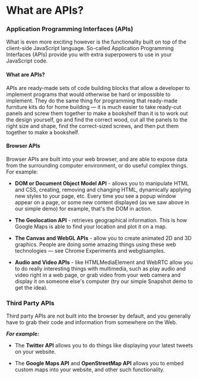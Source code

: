 # What are APIs?

### Application Programming Interfaces (APIs)

What is even more exciting however is the functionality built on top of the client-side JavaScript language. So-called Application Programming Interfaces (APIs) provide you with extra superpowers to use in your JavaScript code.  

#### **What are APIs?**

APIs are ready-made sets of code building blocks that allow a developer to implement programs that would otherwise be hard or impossible to implement. They do the same thing for programming that ready-made furniture kits do for home building — it is much easier to take ready-cut panels and screw them together to make a bookshelf than it is to work out the design yourself, go and find the correct wood, cut all the panels to the right size and shape, find the correct-sized screws, and then put them together to make a bookshelf.

#### **Browser APIs**

Browser APIs are built into your web browser, and are able to expose data from the surrounding computer environment, or do useful complex things. For example:

* **DOM or Document Object Model API** - allows you to manipulate HTML and CSS, creating, removing and changing HTML, dynamically applying new styles to your page, etc. Every time you see a popup window appear on a page, or some new content displayed (as we saw above in our simple demo) for example, that's the DOM in action.

* **The Geolocation API** - retrieves geographical information. This is how Google Maps is able to find your location and plot it on a map.

* **The Canvas and WebGL APIs** - allow you to create animated 2D and 3D graphics. People are doing some amazing things using these web technologies — see Chrome Experiments and webglsamples.

* **Audio and Video APIs** - like HTMLMediaElement and WebRTC allow you to do really interesting things with multimedia, such as play audio and video right in a web page, or grab video from your web camera and display it on someone else's computer (try our simple Snapshot demo to get the idea).

### **Third Party APIs**

Third party APIs are not built into the browser by default, and you generally have to grab their code and information from somewhere on the Web.

***For example:***

* The **Twitter API** allows you to do things like displaying your latest tweets on your website.

* The **Google Maps API** and **OpenStreetMap API** allows you to embed custom maps into your website, and other such functionality.  


